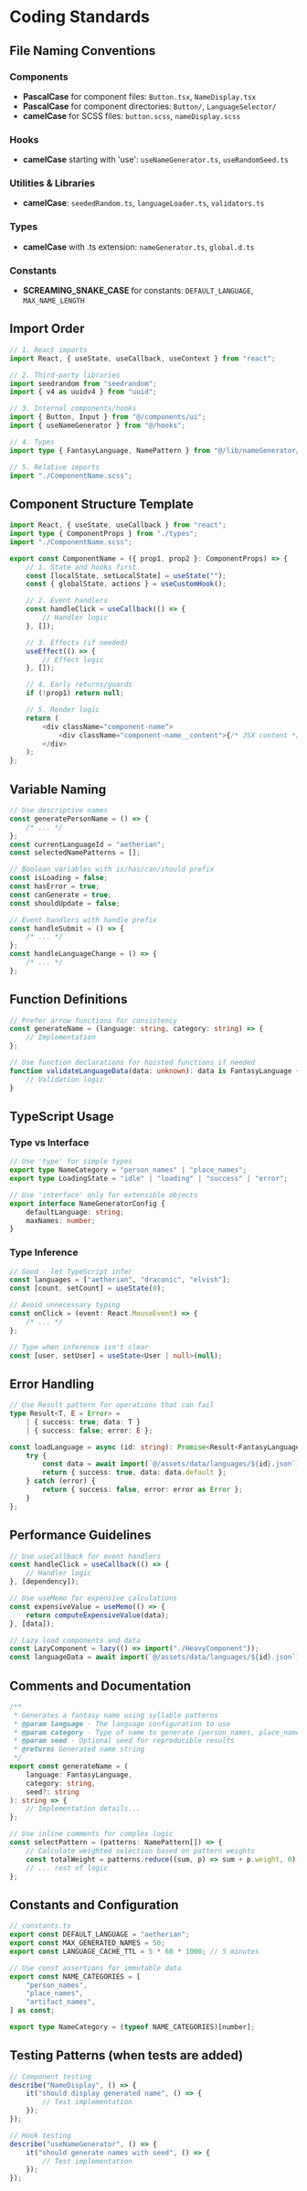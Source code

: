 # Coding Standards

## File Naming Conventions

### Components

-  **PascalCase** for component files: `Button.tsx`, `NameDisplay.tsx`
-  **PascalCase** for component directories: `Button/`, `LanguageSelector/`
-  **camelCase** for SCSS files: `button.scss`, `nameDisplay.scss`

### Hooks

-  **camelCase** starting with 'use': `useNameGenerator.ts`, `useRandomSeed.ts`

### Utilities & Libraries

-  **camelCase**: `seededRandom.ts`, `languageLoader.ts`, `validators.ts`

### Types

-  **camelCase** with .ts extension: `nameGenerator.ts`, `global.d.ts`

### Constants

-  **SCREAMING_SNAKE_CASE** for constants: `DEFAULT_LANGUAGE`, `MAX_NAME_LENGTH`

## Import Order

```typescript
// 1. React imports
import React, { useState, useCallback, useContext } from "react";

// 2. Third-party libraries
import seedrandom from "seedrandom";
import { v4 as uuidv4 } from "uuid";

// 3. Internal components/hooks
import { Button, Input } from "@/components/ui";
import { useNameGenerator } from "@/hooks";

// 4. Types
import type { FantasyLanguage, NamePattern } from "@/lib/nameGenerator/types";

// 5. Relative imports
import "./ComponentName.scss";
```

## Component Structure Template

```typescript
import React, { useState, useCallback } from "react";
import type { ComponentProps } from "./types";
import "./ComponentName.scss";

export const ComponentName = ({ prop1, prop2 }: ComponentProps) => {
	// 1. State and hooks first
	const [localState, setLocalState] = useState("");
	const { globalState, actions } = useCustomHook();

	// 2. Event handlers
	const handleClick = useCallback(() => {
		// Handler logic
	}, []);

	// 3. Effects (if needed)
	useEffect(() => {
		// Effect logic
	}, []);

	// 4. Early returns/guards
	if (!prop1) return null;

	// 5. Render logic
	return (
		<div className="component-name">
			<div className="component-name__content">{/* JSX content */}</div>
		</div>
	);
};
```

## Variable Naming

```typescript
// Use descriptive names
const generatePersonName = () => {
	/* ... */
};
const currentLanguageId = "aetherian";
const selectedNamePatterns = [];

// Boolean variables with is/has/can/should prefix
const isLoading = false;
const hasError = true;
const canGenerate = true;
const shouldUpdate = false;

// Event handlers with handle prefix
const handleSubmit = () => {
	/* ... */
};
const handleLanguageChange = () => {
	/* ... */
};
```

## Function Definitions

```typescript
// Prefer arrow functions for consistency
const generateName = (language: string, category: string) => {
	// Implementation
};

// Use function declarations for hoisted functions if needed
function validateLanguageData(data: unknown): data is FantasyLanguage {
	// Validation logic
}
```

## TypeScript Usage

### Type vs Interface

```typescript
// Use 'type' for simple types
export type NameCategory = "person_names" | "place_names";
export type LoadingState = "idle" | "loading" | "success" | "error";

// Use 'interface' only for extensible objects
export interface NameGeneratorConfig {
	defaultLanguage: string;
	maxNames: number;
}
```

### Type Inference

```typescript
// Good - let TypeScript infer
const languages = ["aetherian", "draconic", "elvish"];
const [count, setCount] = useState(0);

// Avoid unnecessary typing
const onClick = (event: React.MouseEvent) => {
	/* ... */
};

// Type when inference isn't clear
const [user, setUser] = useState<User | null>(null);
```

## Error Handling

```typescript
// Use Result pattern for operations that can fail
type Result<T, E = Error> =
	| { success: true; data: T }
	| { success: false; error: E };

const loadLanguage = async (id: string): Promise<Result<FantasyLanguage>> => {
	try {
		const data = await import(`@/assets/data/languages/${id}.json`);
		return { success: true, data: data.default };
	} catch (error) {
		return { success: false, error: error as Error };
	}
};
```

## Performance Guidelines

```typescript
// Use useCallback for event handlers
const handleClick = useCallback(() => {
	// Handler logic
}, [dependency]);

// Use useMemo for expensive calculations
const expensiveValue = useMemo(() => {
	return computeExpensiveValue(data);
}, [data]);

// Lazy load components and data
const LazyComponent = lazy(() => import("./HeavyComponent"));
const languageData = await import(`@/assets/data/languages/${id}.json`);
```

## Comments and Documentation

```typescript
/**
 * Generates a fantasy name using syllable patterns
 * @param language - The language configuration to use
 * @param category - Type of name to generate (person_names, place_names, etc.)
 * @param seed - Optional seed for reproducible results
 * @returns Generated name string
 */
export const generateName = (
	language: FantasyLanguage,
	category: string,
	seed?: string
): string => {
	// Implementation details...
};

// Use inline comments for complex logic
const selectPattern = (patterns: NamePattern[]) => {
	// Calculate weighted selection based on pattern weights
	const totalWeight = patterns.reduce((sum, p) => sum + p.weight, 0);
	// ... rest of logic
};
```

## Constants and Configuration

```typescript
// constants.ts
export const DEFAULT_LANGUAGE = "aetherian";
export const MAX_GENERATED_NAMES = 50;
export const LANGUAGE_CACHE_TTL = 5 * 60 * 1000; // 5 minutes

// Use const assertions for immutable data
export const NAME_CATEGORIES = [
	"person_names",
	"place_names",
	"artifact_names",
] as const;

export type NameCategory = (typeof NAME_CATEGORIES)[number];
```

## Testing Patterns (when tests are added)

```typescript
// Component testing
describe("NameDisplay", () => {
	it("should display generated name", () => {
		// Test implementation
	});
});

// Hook testing
describe("useNameGenerator", () => {
	it("should generate names with seed", () => {
		// Test implementation
	});
});
```
